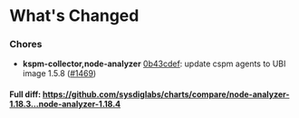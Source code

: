 # What's Changed

### Chores
- **kspm-collector,node-analyzer** [0b43cdef](https://github.com/sysdiglabs/charts/commit/0b43cdef544b2a5d553479027c9065964c6c4829): update cspm agents to UBI image 1.5.8 ([#1469](https://github.com/sysdiglabs/charts/issues/1469))
#### Full diff: https://github.com/sysdiglabs/charts/compare/node-analyzer-1.18.3...node-analyzer-1.18.4
